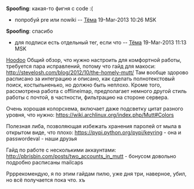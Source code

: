 **Spoofing**: какая-то фигня с code :(

  - попробуй pre или nowiki -- [Тёма](User:JB "wikilink") 19-Mar-2013
    10:26 MSK

**Spoofing**: спасибо

  - для подписи есть отдельный тег, если что --
    [Тёма](User:JB "wikilink") 19-Mar-2013 11:13 MSK

[Hoodoo](User:Hoodoo "wikilink") Общий обзор, что нужно настроить для
комфортной работы, требуется пара исправлений, потому что гайд для
макоси: <http://stevelosh.com/blog/2012/10/the-homely-mutt/> Там
вообще здорово расписано за интеграцию и описано, как сделать
полнотекстовый поиск, костыльненько, но должно быть неплохо. Кроме
того, рассмотрена работа с offlineimap, предполагает немного другой
стиль работы с почтой, в частности, фильтрацию на стороне сервера.

Очень хорошая колорсхема, включает даже подсветку цитат разного уровня,
что нужно: <https://wiki.archlinux.org/index.php/Mutt#Colors>

Полезная либа, позволяющая избежать хранения паролей от мыла в открытом
виде, что плохо: <https://pypi.python.org/pypi/keyring> - она и
passwordeval - наши друзья

Гайд по работе с несколькими аккаунтами:
<http://pbrisbin.com/posts/two_accounts_in_mutt> - бонусом довольно
подробно расписаны mailcaps

Ррррекомендую, я по этим гайдам пилю, уже дня три, наверное, убил, но
всё получается пока что. хъ